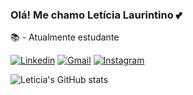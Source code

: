 ### Olá! Me chamo Letícia Laurintino 💕

📚 - Atualmente estudante


[![Linkedin](https://img.shields.io/badge/LinkedIn-0077B5?style=for-the-badge&logo=linkedin&logoColor=white)](https://www.linkedin.com/in/let%C3%ADcia-laurintino-247100217/) [![Gmail](https://img.shields.io/badge/Gmail-D14836?style=for-the-badge&logo=gmail&logoColor=white)](https://mail.google.com/mail/u/0/?tab=rm&ogbl#inbox?compose=GTvVlcRzBWZbLmvCpXCVqCbKVgWBBLSmqMNWpFHfdGJGLMDmhKZxHqgSZmpbqSGRbfbQsspvxfTTh) [![Instagram](https://img.shields.io/badge/Instagram-E4405F?style=for-the-badge&logo=instagram&logoColor=white)](https://instagram.com/leticia.laurintino)


![Leticia's GitHub stats](https://github-readme-stats.vercel.app/api?username=LeticiaLaurintino&show_icons=true&theme=radical)  
